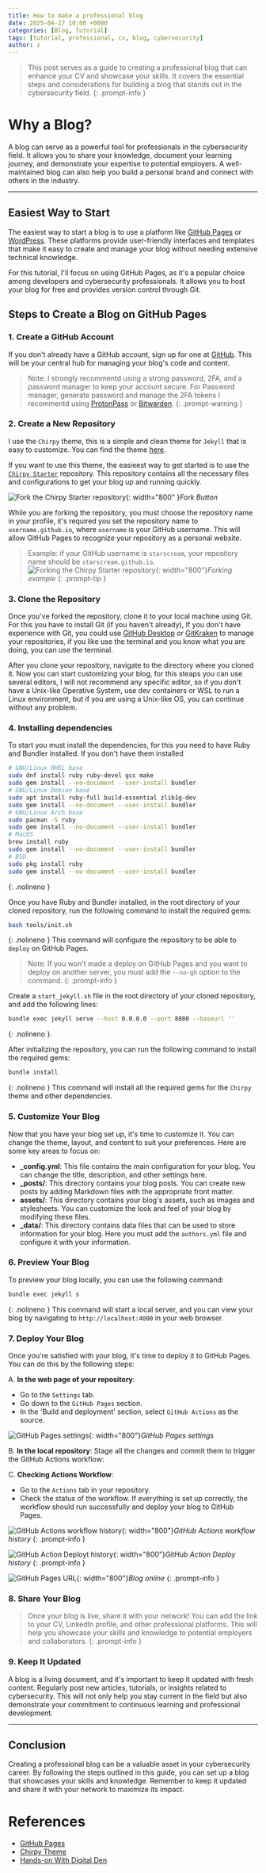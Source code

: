 ```yaml
---
title: How to make a professional blog
date: 2025-04-27 10:00 +0000
categories: [Blog, Tutorial]
tags: [tutorial, professional, cv, blog, cybersecurity]
author: z
---
```


> This post serves as a guide to creating a professional blog that can enhance your CV and showcase your skills. It covers the essential steps and considerations for building a blog that stands out in the cybersecurity field.
{: .prompt-info }

# Why a Blog?
A blog can serve as a powerful tool for professionals in the cybersecurity field. It allows you to share your knowledge, document your learning journey, and demonstrate your expertise to potential employers. A well-maintained blog can also help you build a personal brand and connect with others in the industry.

---

## Easiest Way to Start
The easiest way to start a blog is to use a platform like [GitHub Pages](https://pages.github.com/) or [WordPress](https://wordpress.com/). These platforms provide user-friendly interfaces and templates that make it easy to create and manage your blog without needing extensive technical knowledge.

For this tutorial, I'll focus on using GitHub Pages, as it's a popular choice among developers and cybersecurity professionals. It allows you to host your blog for free and provides version control through Git.

## Steps to Create a Blog on GitHub Pages

### 1. Create a GitHub Account
If you don't already have a GitHub account, sign up for one at [GitHub](https://github.com). This will be your central hub for managing your blog's code and content.

> Note: I strongly recommentd using a strong password, 2FA, and a password manager to keep your account secure.
> For Password manager, generate password and manage the 2FA tokens I recommentd using [ProtonPass](https://pass.proton.me/) or [Bitwarden](https://bitwarden.com/).
{: .prompt-warning }


### 2. Create a New Repository 

I use the `Chirpy` theme, this is a simple and clean theme for `Jekyll` that is easy to customize. You can find the theme [here](https://chirpy.cotes.page/).

If you want to use this theme, the easieest way to get started is to use the [`Chirpy Starter`](https://github.com/cotes2020/chirpy-starter/) repository. This repository contains all the necessary files and configurations to get your blog up and running quickly.

![Fork the Chirpy Starter repository](/assets/img/blog/made_a_blog/fork_button.png){: width="800" }_Fork Button_

While you are forking the repository, you must choose the repository name in your profile, it's required you set the repository name to `username.github.io`, where `username` is your GitHub username. This will allow GitHub Pages to recognize your repository as a personal website.

> Example: if your GitHub username is `starscream`, your repository name should be `starscream.github.io`.
> ![Forking the Chirpy Starter repository](/assets/img/blog/made_a_blog/forking.png){: width="800"}_Forking example_
{: .prompt-tip }

### 3. Clone the Repository
Once you've forked the repository, clone it to your local machine using Git. For this you have to install Git (if you haven't already), If you don't have experience with Git, you could use [GitHub Desktop](https://desktop.github.com/) or [GitKraken](https://www.gitkraken.com/) to manage your repositories, if you like use the terminal and you know what you are doing, you can use the terminal.

After you clone your repository, navigate to the directory where you cloned it. Now you can start customizing your blog, for this steaps you can use several editors, I will not recommend any specific editor, so if you don't have a Unix-like Operative System, use dev containers or WSL to run a Linux environment, but if you are using a Unix-like OS, you can continue without any problem.

### 4. Installing dependencies
To start you must install the dependencies, for this you need to have Ruby and Bundler installed. If you don't have them installed


```bash
# GNU/Linux RHEL base
sudo dnf install ruby ruby-devel gcc make
sudo gem install --no-document --user-install bundler
# GNU/Linux Debian base
sudo apt install ruby-full build-essential zlib1g-dev
sudo gem install --no-document --user-install bundler
# GNU/Linux Arch base
sudo pacman -S ruby
sudo gem install --no-document --user-install bundler
# MacOS
brew install ruby
sudo gem install --no-document --user-install bundler
# BSD
sudo pkg install ruby
sudo gem install --no-document --user-install bundler
```
{: .nolineno  }

Once you have Ruby and Bundler installed, in the root directory of your cloned repository, run the following command to install the required gems:

```bash
bash tools/init.sh
```
{: .nolineno  }
This command will configure the repository to be able to `deploy` on GitHub Pages.
> Note: If you won't made a deploy on GitHub Pages and you want to deploy on another server, you must add the `--no-gh` option to the command.
{: .prompt-info }

Create a `start_jekyll.sh` file in the root directory of your cloned repository, and add the following lines:

```bash
bundle exec jekyll serve --host 0.0.0.0 --port 8080 --baseurl ''
```
{: .nolineno  }.

After initializing the repository, you can run the following command to install the required gems:

```bash
bundle install
```
{: .nolineno  }
This command will install all the required gems for the `Chirpy` theme and other dependencies.

### 5. Customize Your Blog

Now that you have your blog set up, it's time to customize it. You can change the theme, layout, and content to suit your preferences. Here are some key areas to focus on:
- **_config.yml**: This file contains the main configuration for your blog. You can change the title, description, and other settings here.
- **_posts/**: This directory contains your blog posts. You can create new posts by adding Markdown files with the appropriate front matter.
- **assets/**: This directory contains your blog's assets, such as images and stylesheets. You can customize the look and feel of your blog by modifying these files.
- **_data/**: This directory contains data files that can be used to store information for your blog. Here you must add the `authors.yml` file and configure it with your information.

### 6. Preview Your Blog
To preview your blog locally, you can use the following command:

```bash
bundle exec jekyll s
```
{: .nolineno  }
This command will start a local server, and you can view your blog by navigating to `http://localhost:4000` in your web browser.


### 7. Deploy Your Blog
Once you're satisfied with your blog, it's time to deploy it to GitHub Pages. You can do this by the following steps:

A. **In the web page of your repository**:
- Go to the `Settings` tab.
- Go down to the `GitHub Pages` section.
- In the 'Build and deployment' section, select `GitHub Actions` as the source.

![GitHub Pages settings](/assets/img/blog/made_a_blog/deploy_config.png){: width="800"}_GitHub Pages settings_

B. **In the local repository**:
Stage all the changes and commit them to trigger the GitHub Actions workflow:

C. **Checking Actions Workflow**:
- Go to the `Actions` tab in your repository.
- Check the status of the workflow. If everything is set up correctly, the workflow should run successfully and deploy your blog to GitHub Pages.

![GitHub Actions workflow history](/assets/img/blog/made_a_blog/gh_actions.png){: width="800"}_GitHub Actions workflow history_
{: .prompt-info }

![GitHub Action Deployt history](/assets/img/blog/made_a_blog/gh_actions_deploy.png){: width="800"}_GitHub Action Deploy history_
{: .prompt-info }

![GitHub Pages URL](/assets/img/blog/made_a_blog/website.png){: width="800"}_Blog online_
{: .prompt-info }

### 8. Share Your Blog

> Once your blog is live, share it with your network! You can add the link to your CV, LinkedIn profile, and other professional platforms. This will help you showcase your skills and knowledge to potential employers and collaborators.
{: .prompt-info }

### 9. Keep It Updated
A blog is a living document, and it's important to keep it updated with fresh content. Regularly post new articles, tutorials, or insights related to cybersecurity. This will not only help you stay current in the field but also demonstrate your commitment to continuous learning and professional development.

---

## Conclusion
Creating a professional blog can be a valuable asset in your cybersecurity career. By following the steps outlined in this guide, you can set up a blog that showcases your skills and knowledge. Remember to keep it updated and share it with your network to maximize its impact.

# References

- [GitHub Pages](https://pages.github.com/)
- [Chirpy Theme](https://chirpy.cotes.page/)
- [Hands-on With Digital Den](https://youtu.be/7cLkDE8_tCI?si=2rjvWGyb6jzIWHz9)